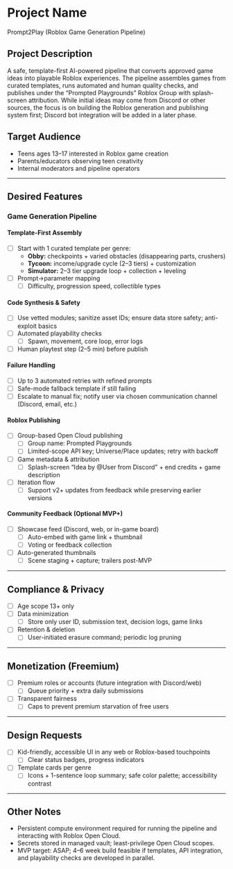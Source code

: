 # Project Name
Prompt2Play (Roblox Game Generation Pipeline)

## Project Description
A safe, template-first AI-powered pipeline that converts approved game ideas into playable Roblox experiences. The pipeline assembles games from curated templates, runs automated and human quality checks, and publishes under the “Prompted Playgrounds” Roblox Group with splash-screen attribution. While initial ideas may come from Discord or other sources, the focus is on building the Roblox generation and publishing system first; Discord bot integration will be added in a later phase.

## Target Audience
- Teens ages 13–17 interested in Roblox game creation
- Parents/educators observing teen creativity
- Internal moderators and pipeline operators

---

## Desired Features

### Game Generation Pipeline

#### Template-First Assembly
- [ ] Start with 1 curated template per genre:
    - **Obby:** checkpoints + varied obstacles (disappearing parts, crushers)
    - **Tycoon:** income/upgrade cycle (2–3 tiers) + customization
    - **Simulator:** 2–3 tier upgrade loop + collection + leveling
- [ ] Prompt→parameter mapping
    - [ ] Difficulty, progression speed, collectible types

#### Code Synthesis & Safety
- [ ] Use vetted modules; sanitize asset IDs; ensure data store safety; anti-exploit basics
- [ ] Automated playability checks
    - [ ] Spawn, movement, core loop, error logs
- [ ] Human playtest step (2–5 min) before publish

#### Failure Handling
- [ ] Up to 3 automated retries with refined prompts
- [ ] Safe-mode fallback template if still failing
- [ ] Escalate to manual fix; notify user via chosen communication channel (Discord, email, etc.)

#### Roblox Publishing
- [ ] Group-based Open Cloud publishing
    - [ ] Group name: Prompted Playgrounds
    - [ ] Limited-scope API key; Universe/Place updates; retry with backoff
- [ ] Game metadata & attribution
    - [ ] Splash-screen “Idea by @User from Discord” + end credits + game description
- [ ] Iteration flow
    - [ ] Support v2+ updates from feedback while preserving earlier versions

#### Community Feedback (Optional MVP+)
- [ ] Showcase feed (Discord, web, or in-game board)
    - [ ] Auto-embed with game link + thumbnail
    - [ ] Voting or feedback collection
- [ ] Auto-generated thumbnails
    - [ ] Scene staging + capture; trailers post-MVP

---

## Compliance & Privacy
- [ ] Age scope 13+ only
- [ ] Data minimization
    - [ ] Store only user ID, submission text, decision logs, game links
- [ ] Retention & deletion
    - [ ] User-initiated erasure command; periodic log pruning

---

## Monetization (Freemium)
- [ ] Premium roles or accounts (future integration with Discord/web)
    - [ ] Queue priority + extra daily submissions
- [ ] Transparent fairness
    - [ ] Caps to prevent premium starvation of free users

---

## Design Requests
- [ ] Kid-friendly, accessible UI in any web or Roblox-based touchpoints
    - [ ] Clear status badges, progress indicators
- [ ] Template cards per genre
    - [ ] Icons + 1-sentence loop summary; safe color palette; accessibility contrast

---

## Other Notes
- Persistent compute environment required for running the pipeline and interacting with Roblox Open Cloud.
- Secrets stored in managed vault; least-privilege Open Cloud scopes.
- MVP target: ASAP; 4–6 week build feasible if templates, API integration, and playability checks are developed in parallel.

